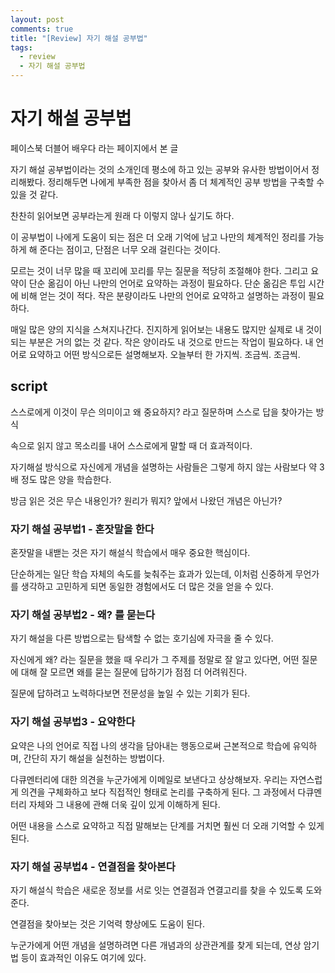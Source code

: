 ```yaml
---
layout: post
comments: true
title: "[Review] 자기 해설 공부법"
tags:
  - review
  - 자기 해설 공부법
---
```


# 자기 해설 공부법

페이스북 더블어 배우다 라는 페이지에서 본 글

자기 해설 공부법이라는 것의 소개인데 평소에 하고 있는 공부와 유사한 방법이어서 정리해봤다. 정리해두면 나에게 부족한 점을 찾아서 좀 더 체계적인 공부 방법을 구축할 수 있을 것 같다.

찬찬히 읽어보면 공부라는게 원래 다 이렇지 않나 싶기도 하다.

이 공부법이 나에게 도움이 되는 점은 더 오래 기억에 남고 나만의 체계적인 정리를 가능하게 해 준다는 점이고, 단점은 너무 오래 걸린다는 것이다.

모르는 것이 너무 많을 때 꼬리에 꼬리를 무는 질문을 적당히 조절해야 한다. 그리고 요약이 단순 옮김이 아닌 나만의 언어로 요약하는 과정이 필요하다. 단순 옮김은 투입 시간에 비해 얻는 것이 적다. 작은 분량이라도 나만의 언어로 요약하고 설명하는 과정이 필요하다.

매일 많은 양의 지식을 스쳐지나간다. 진지하게 읽어보는 내용도 많지만 실제로 내 것이 되는 부분은 거의 없는 것 같다. 작은 양이라도 내 것으로 만드는 작업이 필요하다. 내 언어로 요약하고 어떤 방식으로든 설명해보자. 오늘부터 한 가지씩. 조금씩. 조금씩.

## script

스스로에게 이것이 무슨 의미이고 왜 중요하지? 라고 질문하며 스스로 답을 찾아가는 방식

속으로 읽지 않고 목소리를 내어 스스로에게 말할 때 더 효과적이다.

자기해설 방식으로 자신에게 개념을 설명하는 사람들은 그렇게 하지 않는 사람보다 약 3배 정도 많은 양을 학습한다.

방금 읽은 것은 무슨 내용인가? 원리가 뭐지? 앞에서 나왔던 개념은 아닌가?

### 자기 해설 공부법1 - 혼잣말을 한다

혼잣말을 내밷는 것은 자기 해설식 학습에서 매우 중요한 핵심이다.

단순하게는 일단 학습 자체의 속도를 늦춰주는 효과가 있는데, 이처럼 신중하게 무언가를 생각하고 고민하게 되면 동일한 경험에서도 더 많은 것을 얻을 수 있다.

### 자기 해설 공부법2 - 왜? 를 묻는다

자기 해설을 다른 방법으로는 탐색할 수 없는 호기심에 자극을 줄 수 있다.

자신에게 왜? 라는 질문을 했을 때 우리가 그 주제를 정말로 잘 알고 있다면, 어떤 질문에 대해 잘 모르면 왜를 묻는 질문에 답하기가 점점 더 어려워진다.

질문에 답하려고 노력하다보면 전문성을 높일 수 있는 기회가 된다.

### 자기 해설 공부법3 - 요약한다

요약은 나의 언어로 직접 나의 생각을 담아내는 행동으로써 근본적으로 학습에 유익하며, 간단히 자기 해설을 실천하는 방법이다.

다큐멘터리에 대한 의견을 누군가에게 이메일로 보낸다고 상상해보자. 우리는 자연스럽게 의견을 구체화하고 보다 직접적인 형태로 논리를 구축하게 된다. 그 과정에서 다큐멘터리 자체와 그 내용에 관해 더욱 깊이 있게 이해하게 된다.

어떤 내용을 스스로 요약하고 직접 말해보는 단계를 거치면 훨씬 더 오래 기억할 수 있게 된다.

### 자기 해설 공부법4 - 연결점을 찾아본다

자기 해설식 학습은 새로운 정보를 서로 잇는 연결점과 연결고리를 찾을 수 있도록 도와준다.

연결점을 찾아보는 것은 기억력 향상에도 도움이 된다.

누군가에게 어떤 개념을 설명하려면 다른 개념과의 상관관계를 찾게 되는데, 연상 암기법 등이 효과적인 이유도 여기에 있다.
